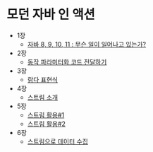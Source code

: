 # 모던 자바 인 액션
* 1장 
    - [자바 8, 9, 10, 11 : 무슨 일이 일어나고 있는가?](https://leeha0.tistory.com/54)
* 2장 
    - [동작 파라미터화 코드 전달하기](https://leeha0.tistory.com/55)
* 3장
    - [람다 표현식](https://leeha0.tistory.com/57)
* 4장
    - [스트림 소개](https://leeha0.tistory.com/58)
* 5장
    - [스트림 활용#1](https://leeha0.tistory.com/59)
    - [스트림 활용#2](https://leeha0.tistory.com/61)
* 6장
    - [스트림으로 데이터 수집](https://leeha0.tistory.com/64)